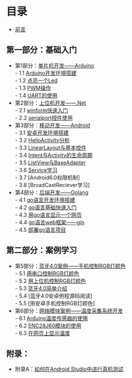 # 目录
- [前言](preface.md)  

## 第一部分：基础入门
- 第1部分：[单片机开发——Arduino](1.0.md)  
        - 1.1 [Arduino开发环境搭建](1.1.md)  
        - 1.2 [点亮一个Led](1.2.md)  
        - 1.3 [PWM操作](1.3.md)  
        - 1.4 [UART的使用](1.4.md)  
- 第2部分：[上位机开发——.Net](2.0.md)  
        - 2.1 [winform快速入门](2.1.md)  
        - 2.2 [serialport控件使用](2.2.md)  
- 第3部分：[移动开发——Android](3.0.md)  
        - 3.1 [安卓开发环境搭建](3.1.md)  
        - 3.2 [HelloActivity分析](3.2.md)  
        - 3.3 [LinearLayout与基本控件](3.3.md)  
        - 3.4 [Intent与Activity的生命周期](3.4.md)  
        - 3.5 [ListView与BaseAdapter](3.5.md)  
        - 3.6 [Service学习](3.6.md)  
        - 3.7 [Android6.0权限机制]  
        - 3.8 [BroadCastReciever学习]  
- 第4部分：[后端开发——Golang](5.0.md)  
        - 4.1 [go语言开发环境搭建](5.1.md)  
        - 4.2 [go语言基础快速入门](5.2.md)  
        - 4.3 [用go语言显示一个网页](5.3.md)  
        - 4.4 [go语言web框架——gin](5.4.md)  
        - 4.5 [部署go语言项目](5.5.md)  

## 第二部分：案例学习
- 第5部分：[蓝牙4.0案例——手机控制RGB灯颜色](6.0.md)  
        - 5.1 [用串口控制RGB灯颜色](6.1.md)  
        - 5.2 [用上位机控制RGB灯颜色](6.2.md)  
        - 5.3 [蓝牙4.0简单介绍](6.3.md)  
        - 5.4 [蓝牙4.0安卓例程源码阅读]  
        - 5.5 [用安卓手机控制RGB灯颜色]  
- 第6部分：[网络模块案例——温度采集系统开发](7.0.md)  
        - 6.1 [Arduino温度传感器的使用](7.1.md)  
        - 6.2 [ENC28J60模块的使用](7.2.md)  
        - 6.3 [在网页上显示温度](7.3.md)  

## 附录：
- 附录A：[如何在Android Studio中进行真机测试](appendixA.md)  

